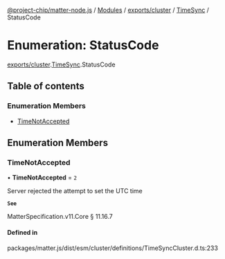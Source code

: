 [@project-chip/matter-node.js](../README.md) / [Modules](../modules.md) / [exports/cluster](../modules/exports_cluster.md) / [TimeSync](../modules/exports_cluster.TimeSync.md) / StatusCode

# Enumeration: StatusCode

[exports/cluster](../modules/exports_cluster.md).[TimeSync](../modules/exports_cluster.TimeSync.md).StatusCode

## Table of contents

### Enumeration Members

- [TimeNotAccepted](exports_cluster.TimeSync.StatusCode.md#timenotaccepted)

## Enumeration Members

### TimeNotAccepted

• **TimeNotAccepted** = ``2``

Server rejected the attempt to set the UTC time

**`See`**

MatterSpecification.v11.Core § 11.16.7

#### Defined in

packages/matter.js/dist/esm/cluster/definitions/TimeSyncCluster.d.ts:233
